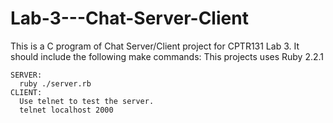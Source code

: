 # Lab-3---Chat-Server-Client
This is a C program of Chat Server/Client project for CPTR131 Lab 3. It should include the following make commands:
This projects uses Ruby 2.2.1
```
SERVER:
  ruby ./server.rb
CLIENT:
  Use telnet to test the server.
  telnet localhost 2000
```
